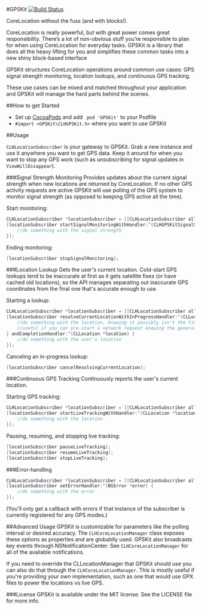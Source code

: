 #GPSKit
[![Build Status](https://travis-ci.org/parrots/GPSKit.svg?branch=master)](https://travis-ci.org/parrots/GPSKit)

CoreLocation without the fuss (and with blocks!).

CoreLocation is really powerful, but with great power comes great responsibility. There’s a lot of non-obvious stuff you’re responsible to plan for when using CoreLocation for everyday tasks. GPSKit is a library that does all the heavy lifting for you and simplifies these common tasks into a new shiny block-based interface

GPSKit structures CoreLocation operations around common use cases: GPS signal strength monitoring, location lookups, and continuous GPS tracking.

These use cases can be mixed and matched throughout your application and GPSKit will manage the hard parts behind the scenes.

##How to get Started
* Set up [CocoaPods](http://cocoapods.org) and add `` pod 'GPSKit'`` to your Podfile
* ``#import <GPSKit\CLHGPSKit.h>`` where you want to use GPSKit

##Usage

``CLHLocationSubscriber`` is your gateway to GPSKit. Grab a new instance and use it anywhere you want to get GPS data. Keep it around for when you want to stop any GPS work (such as unsubscribing for signal updates in ``ViewWillDisappear``).

###Signal Strength Monitoring
Provides updates about the current signal strength when new locations are returned by CoreLocation. If no other GPS activity requests are active GPSKit will use polling of the GPS system to monitor signal strength (as opposed to keeping GPS active all the time).

Start monitoring:
```objective-c
CLHLocationSubscriber *locationSubscriber = [[CLHLocationSubscriber alloc] init];
[locationSubscriber startSignalMonitoringWithHandler:^(CLHGPSKitSignalStrength strength) {
	//do something with the signal strength
}];
```
Ending monitoring:
```objective-c
[locationSubscriber stopSignalMonitoring];
```

###Location Lookup
Gets the user's current location. Cold-start GPS lookups tend to be inaccurate at first as it gets satellite fixes (or have cached old locations), so the API manages separating out inaccurate GPS coordinates from the final one that's accurate enough to use.

Starting a lookup:
```objective-c
CLHLocationSubscriber *locationSubscriber = [[CLHLocationSubscriber alloc] init];
[locationSubscriber resolveCurrentLocationWithInProgressHandler:^(CLLocation *location) {
	//do something with the location, knowing it possibly isn't the final one
	//useful if you can pre-start a network request knowing the general region a user is in
} andCompletionHandler:^(CLLocation *location) {
	//do something with the user's location
}];
```
Canceling an in-progress lookup:
```objective-c
[locationSubscriber cancelResolvingCurrentLocation];
```

###Continuous GPS Tracking
Continuously reports the user's current location.

Starting GPS tracking:
```objective-c
CLHLocationSubscriber *locationSubscriber = [[CLHLocationSubscriber alloc] init];
[locationSubscriber startLiveTrackingWithHandler:^(CLLocation *location) {
	//do something with the location
}];
```
Pausing, resuming, and stopping live tracking:
```objective-c
[locationSubscriber pauseLiveTracking];
[locationSubscriber resumeLiveTracking];
[locationSubscriber stopLiveTracking];
```

###Error-handling
```objective-c
CLHLocationSubscriber *locationSubscriber = [[CLHLocationSubscriber alloc] init];
[locationSubscriber setErrorHandler:^(NSError *error) {
	//do something with the error
}];
```
(You'll only get a callback with errors if that instance of the subscriber is currently registered for any GPS modes.)

##Advanced Usage
GPSKit is customizable for parameters like the polling interval or desired accuracy. The ``CLHCoreLocationManager`` class exposes these options as properties and are globablly used. GPSKit also broadcasts key events through NSNotificationCenter. See ``CLHCoreLocationManager`` for all of the available notifications.

If you need to override the CLLocationManager that GPSKit should use you can also do that through the ``CLHCoreLocationManager``. This is mostly useful if you're providing your own implementation, such as one that would use GPX files to power the locations vs live GPS.

###License
GPSKit is available under the MIT license. See the LICENSE file for more info.